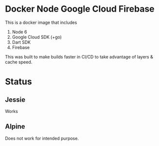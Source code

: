 # Docker Node Google Cloud Firebase

This is a docker image that includes

1.  Node 6
1.  Google Cloud SDK (+go)
1.  Dart SDK
1.  Firebase

This was built to make builds faster in CI/CD to take advantage of layers & cache speed.

# Status

## Jessie

Works

## Alpine

Does not work for intended purpose.
